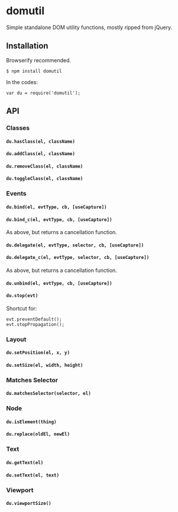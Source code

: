 # domutil

Simple standalone DOM utility functions, mostly ripped from jQuery.

## Installation

Browserify recommended.

	$ npm install domutil

In the codes:

	var du = require('domutil');

## API

### Classes

#### `du.hasClass(el, className)`

#### `du.addClass(el, className)`

#### `du.removeClass(el, className)`

#### `du.toggleClass(el, className)`

### Events

#### `du.bind(el, evtType, cb, [useCapture])`

#### `du.bind_c(el, evtType, cb, [useCapture])`

As above, but returns a cancellation function.

#### `du.delegate(el, evtType, selector, cb, [useCapture])`

#### `du.delegate_c(el, evtType, selector, cb, [useCapture])`

As above, but returns a cancellation function.

#### `du.unbind(el, evtType, cb, [useCapture])`

#### `du.stop(evt)`

Shortcut for:

	evt.preventDefault();
	evt.stopPropagation();

### Layout

#### `du.setPosition(el, x, y)`

#### `du.setSize(el, width, height)`

### Matches Selector

#### `du.matchesSelector(selector, el)`

### Node

#### `du.isElement(thing)`

#### `du.replace(oldEl, newEl)`

### Text

#### `du.getText(el)`

#### `du.setText(el, text)`

### Viewport

#### `du.viewportSize()`